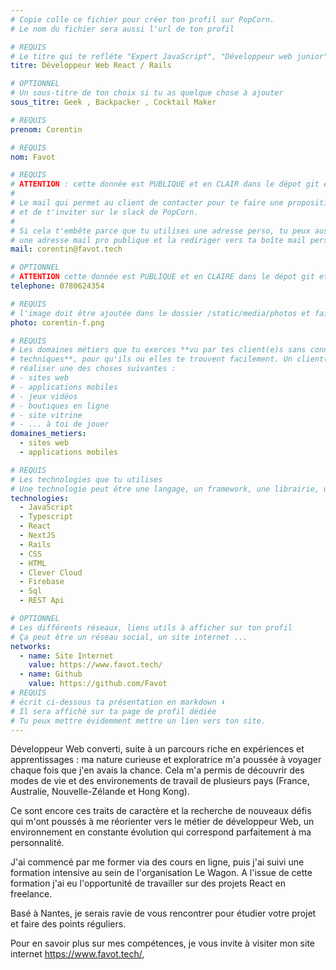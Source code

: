```yaml
---
# Copie colle ce fichier pour créer ton profil sur PopCorn.
# Le nom du fichier sera aussi l'url de ton profil

# REQUIS
# Le titre qui te refléte "Expert JavaScript", "Développeur web junior"
titre: Développeur Web React / Rails

# OPTIONNEL
# Un sous-titre de ton choix si tu as quelque chose à ajouter
sous_titre: Geek , Backpacker , Cocktail Maker

# REQUIS
prenom: Corentin

# REQUIS
nom: Favot

# REQUIS
# ATTENTION : cette donnée est PUBLIQUE et en CLAIR dans le dépot git et sur le site
#
# Le mail qui permet au client de contacter pour te faire une proposition de projet
# et de t'inviter sur le slack de PopCorn.
#
# Si cela t'embête parce que tu utilises une adresse perso, tu peux aussi te créer
# une adresse mail pro publique et la rediriger vers ta boîte mail perso
mail: corentin@favot.tech

# OPTIONNEL
# ATTENTION cette donnée est PUBLIQUE et en CLAIRE dans le dépot git et sur le site
telephone: 0780624354

# REQUIS
# l'image doit être ajoutée dans le dossier /static/media/photos et faire moins de 100ko !
photo: corentin-f.png

# REQUIS
# Les domaines métiers que tu exerces **vu par tes client(e)s sans connaissances
# techniques**, pour qu'ils ou elles te trouvent facilement. Un client(e) veut par exemple
# réaliser une des choses suivantes :
# - sites web
# - applications mobiles
# - jeux vidéos
# - boutiques en ligne
# - site vitrine
# - ... à toi de jouer
domaines_metiers:
  - sites web
  - applications mobiles

# REQUIS
# Les technologies que tu utilises
# Une technologie peut être une langage, un framework, une librairie, un CMS ...
technologies:
  - JavaScript
  - Typescript
  - React
  - NextJS
  - Rails
  - CSS
  - HTML
  - Clever Cloud
  - Firebase
  - Sql
  - REST Api

# OPTIONNEL
# Les différents réseaux, liens utils à afficher sur ton profil
# Ça peut être un réseau social, un site internet ...
networks:
  - name: Site Internet
    value: https://www.favot.tech/
  - name: Github
    value: https://github.com/Favot
# REQUIS
# écrit ci-dessous ta présentation en markdown ⬇️
# Il sera affiché sur ta page de profil dédiée
# Tu peux mettre évidemment mettre un lien vers ton site.
---
```


Développeur Web converti, suite à un parcours riche en expériences et apprentissages : ma nature curieuse et exploratrice m'a poussée à voyager chaque fois que j'en avais la chance. Cela m'a permis de découvrir des modes de vie et des environements de travail de plusieurs pays (France, Australie, Nouvelle-Zélande et Hong Kong).

Ce sont encore ces traits de caractère et la recherche de nouveaux défis qui m'ont poussés à me réorienter vers le métier de développeur Web, un environnement en constante évolution qui correspond parfaitement à ma personnalité.

J'ai commencé par me former via des cours en ligne, puis j'ai suivi une formation intensive au sein de l'organisation Le Wagon. A l'issue de cette formation j'ai eu l'opportunité de travailler sur des projets React en freelance.


Basé à Nantes, je serais ravie de vous rencontrer pour étudier votre projet et faire des points réguliers.


Pour en savoir plus sur mes compétences, je vous invite à visiter mon site internet  https://www.favot.tech/,